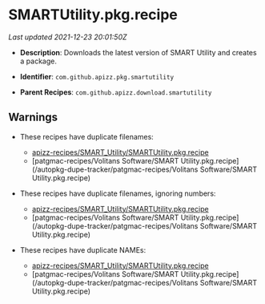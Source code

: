 # SMARTUtility.pkg.recipe

_Last updated 2021-12-23 20:01:50Z_

- **Description**: Downloads the latest version of SMART Utility and creates a package.

- **Identifier**: `com.github.apizz.pkg.smartutility`

- **Parent Recipes**: `com.github.apizz.download.smartutility`


## Warnings

- These recipes have duplicate filenames:
    - [apizz-recipes/SMART_Utility/SMARTUtility.pkg.recipe](/autopkg-dupe-tracker/apizz-recipes/SMART_Utility/SMARTUtility.pkg.recipe)
    - [patgmac-recipes/Volitans Software/SMART Utility.pkg.recipe](/autopkg-dupe-tracker/patgmac-recipes/Volitans Software/SMART Utility.pkg.recipe)

- These recipes have duplicate filenames, ignoring numbers:
    - [apizz-recipes/SMART_Utility/SMARTUtility.pkg.recipe](/autopkg-dupe-tracker/apizz-recipes/SMART_Utility/SMARTUtility.pkg.recipe)
    - [patgmac-recipes/Volitans Software/SMART Utility.pkg.recipe](/autopkg-dupe-tracker/patgmac-recipes/Volitans Software/SMART Utility.pkg.recipe)

- These recipes have duplicate NAMEs:
    - [apizz-recipes/SMART_Utility/SMARTUtility.pkg.recipe](/autopkg-dupe-tracker/apizz-recipes/SMART_Utility/SMARTUtility.pkg.recipe)
    - [patgmac-recipes/Volitans Software/SMART Utility.pkg.recipe](/autopkg-dupe-tracker/patgmac-recipes/Volitans Software/SMART Utility.pkg.recipe)